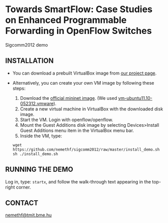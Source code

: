 Towards SmartFlow: Case Studies on Enhanced Programmable Forwarding in OpenFlow Switches
========================================================================================

Sigcomm2012 demo


INSTALLATION
------------

* You can download a prebuilt VirtualBox image from [our project page](http://sb.tmit.bme.hu/mediawiki/index.php/Sigcomm2012).
* Alternatively, you can create your own VM image by following these steps:
    1. Download the [official mininet image](http://yuba.stanford.edu/foswiki/bin/view/OpenFlow/MininetGettingStarted).  (We used [vm-ubuntu11.10-052312.vmware](https://github.com/downloads/mininet/mininet/mininet-vm-ubuntu11.10-052312.vmware.zip)).
    2. Create a new virtual machine in VirtualBox with the downloaded disk image.
    3. Start the VM.  Login with openflow/openflow.  
    4. Mount the Guest Additions disk image by selecting Devices>Install Guest Additions menu item in the VirtualBox menu bar.
    5. Inside the VM, type:
	
	```
    wget https://github.com/nemethf/sigcomm2012/raw/master/install_demo.sh
    sh ./install_demo.sh
	```

RUNNING THE DEMO
----------------

Log in, type: `startx`, and follow the walk-through text appearing in the top-right corner.


CONTACT
-------

[nemethf@tmit.bme.hu](mailto:nemethf@tmit.bme.hu)



